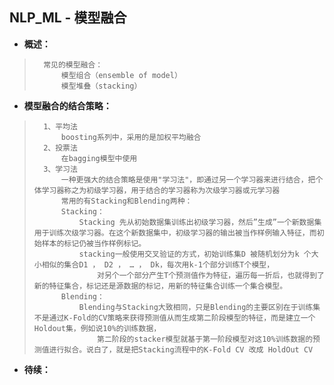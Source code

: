 ## NLP_ML - 模型融合
- **概述：**
>       常见的模型融合：
>           模型组合（ensemble of model）
>           模型堆叠（stacking）
>
>

- **模型融合的结合策略：**
>       1、平均法
>           boosting系列中，采用的是加权平均融合
>       2、投票法
>           在bagging模型中使用
>       3、学习法
>           一种更强大的结合策略是使用"学习法"，即通过另一个学习器来进行结合，把个体学习器称之为初级学习器，用于结合的学习器称为次级学习器或元学习器
>           常用的有Stacking和Blending两种：
>           Stacking：
>               Stacking 先从初始数据集训练出初级学习器，然后”生成”一个新数据集用于训练次级学习器。在这个新数据集中，初级学习器的输出被当作样例输入特征，而初始样本的标记仍被当作样例标记。
>               stacking一般使用交叉验证的方式，初始训练集D 被随机划分为k 个大小相似的集合D1 ， D2 ， … ， Dk，每次用k-1个部分训练T个模型，
>                   对另个一个部分产生T个预测值作为特征，遍历每一折后，也就得到了新的特征集合，标记还是源数据的标记，用新的特征集合训练一个集合模型。
>           Blending：
>               Blending与Stacking大致相同，只是Blending的主要区别在于训练集不是通过K-Fold的CV策略来获得预测值从而生成第二阶段模型的特征，而是建立一个Holdout集，例如说10%的训练数据，
>                   第二阶段的stacker模型就基于第一阶段模型对这10%训练数据的预测值进行拟合。说白了，就是把Stacking流程中的K-Fold CV 改成 HoldOut CV              
>
>
>
>
>
>
>
>
>
>
>
>

- **待续：**
>
>
>
>
>
>
>
>
>
>
>
>
>
>
>
>
>
>
>
>
>
>
>
